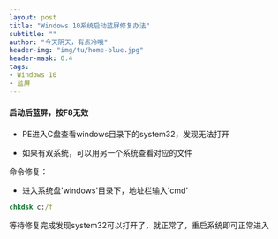 ```yaml
---
layout: post
title: "Windows 10系统启动蓝屏修复办法"
subtitle: ""
author: "今天阴天，有点冷哦"
header-img: "img/tu/home-blue.jpg"
header-mask: 0.4
tags:
- Windows 10
- 蓝屏
---
```


#### 启动后蓝屏，按F8无效

- PE进入C盘查看windows目录下的system32，发现无法打开

- 如果有双系统，可以用另一个系统查看对应的文件

命令修复：
- 进入系统盘'windows'目录下，地址栏输入'cmd'

```cmd
chkdsk c:/f
```
等待修复完成发现system32可以打开了，就正常了，重启系统即可正常进入